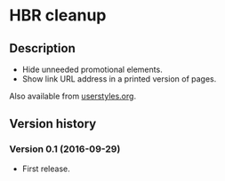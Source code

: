 # HBR cleanup

## Description

- Hide unneeded promotional elements.
- Show link URL address in a printed version of pages.

Also available from [userstyles.org](https://userstyles.org/styles/133246/hbr-cleanup).

## Version history

### Version 0.1 (2016-09-29)

- First release.
